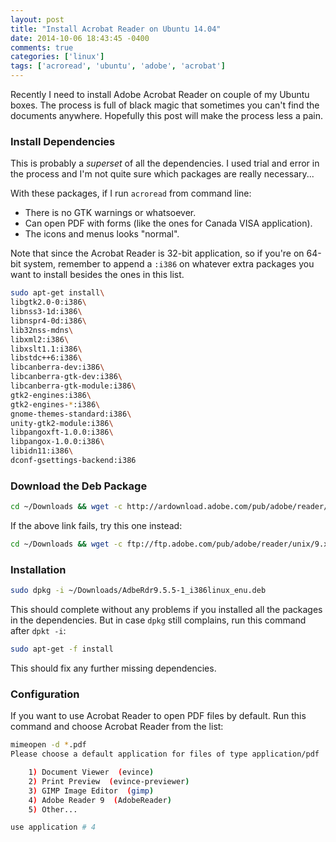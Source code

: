```yaml
---
layout: post
title: "Install Acrobat Reader on Ubuntu 14.04"
date: 2014-10-06 18:43:45 -0400
comments: true
categories: ['linux']
tags: ['acroread', 'ubuntu', 'adobe', 'acrobat']
---
```


Recently I need to install Adobe Acrobat Reader on couple of my Ubuntu boxes.
The process is full of black magic that sometimes you can't find the documents
anywhere. Hopefully this post will make the process less a pain.

<!--more-->


### Install Dependencies

This is probably a *superset* of all the dependencies. I used trial and error
in the process and I'm not quite sure which packages are really necessary...

With these packages, if I run `acroread` from command line:

 - There is no GTK warnings or whatsoever.
 - Can open PDF with forms (like the ones for Canada VISA application).
 - The icons and menus looks "normal".

Note that since the Acrobat Reader is 32-bit application, so if you're on
64-bit system, remember to append a `:i386` on whatever extra packages you want
to install besides the ones in this list.

```bash
sudo apt-get install\
libgtk2.0-0:i386\
libnss3-1d:i386\
libnspr4-0d:i386\
lib32nss-mdns\
libxml2:i386\
libxslt1.1:i386\
libstdc++6:i386\
libcanberra-dev:i386\
libcanberra-gtk-dev:i386\
libcanberra-gtk-module:i386\
gtk2-engines:i386\
gtk2-engines-*:i386\
gnome-themes-standard:i386\
unity-gtk2-module:i386\
libpangoxft-1.0.0:i386\
libpangox-1.0.0:i386\
libidn11:i386\
dconf-gsettings-backend:i386
```

### Download the Deb Package

```bash
cd ~/Downloads && wget -c http://ardownload.adobe.com/pub/adobe/reader/unix/9.x/9.5.5/enu/AdbeRdr9.5.5-1_i386linux_enu.deb
```
If the above link fails, try this one instead:

```bash
cd ~/Downloads && wget -c ftp://ftp.adobe.com/pub/adobe/reader/unix/9.x/9.5.5/enu/AdbeRdr9.5.5-1_i386linux_enu.deb
```

### Installation

```bash
sudo dpkg -i ~/Downloads/AdbeRdr9.5.5-1_i386linux_enu.deb
```

This should complete without any problems if you installed all the packages in the
dependencies. But in case `dpkg` still complains, run this command after `dpkt -i`:

```bash
sudo apt-get -f install
```

This should fix any further missing dependencies.

### Configuration

If you want to use Acrobat Reader to open PDF files by default. Run this command and choose Acrobat Reader from the list:

```bash
mimeopen -d *.pdf
Please choose a default application for files of type application/pdf

    1) Document Viewer  (evince)
    2) Print Preview  (evince-previewer)
    3) GIMP Image Editor  (gimp)
    4) Adobe Reader 9  (AdobeReader)
    5) Other...

use application # 4
```
